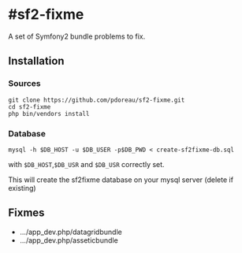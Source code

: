 #sf2-fixme
=========

A set of Symfony2 bundle problems to fix.

## Installation
### Sources
```
git clone https://github.com/pdoreau/sf2-fixme.git
cd sf2-fixme
php bin/vendors install
```
### Database
```mysql -h $DB_HOST -u $DB_USER -p$DB_PWD < create-sf2fixme-db.sql```

with ```$DB_HOST```,```$DB_USR``` and ```$DB_USR``` correctly set.

This will create the sf2fixme database on your mysql server (delete if existing)

## Fixmes
 * .../app_dev.php/datagridbundle
 * .../app_dev.php/asseticbundle